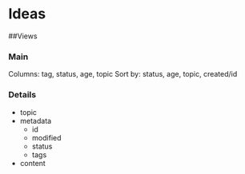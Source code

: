 # Ideas

##Views 

### Main

Columns: tag, status, age, topic
Sort by: status, age, topic, created/id

### Details
- topic
- metadata
    - id
    - modified
    - status
    - tags
- content
